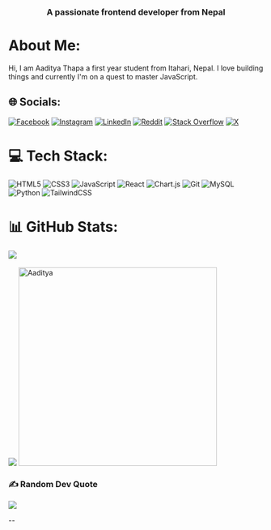 <h3 align="center">A passionate frontend developer from Nepal</h3>

# About Me:
Hi, I am Aaditya Thapa a first year student from Itahari, Nepal. I love building things and currently I'm on a quest to master JavaScript.


## 🌐 Socials:
[![Facebook](https://img.shields.io/badge/Facebook-%231877F2.svg?logo=Facebook&logoColor=white)](https://facebook.com/aditya.thapa.13) 
[![Instagram](https://img.shields.io/badge/Instagram-%23E4405F.svg?logo=Instagram&logoColor=white)](https://instagram.com/aadityaa_thapa) [![LinkedIn](https://img.shields.io/badge/LinkedIn-%230077B5.svg?logo=linkedin&logoColor=white)](https://linkedin.com/in/aaditya-thapa-8b454b310) [![Reddit](https://img.shields.io/badge/Reddit-%23FF4500.svg?logo=Reddit&logoColor=white)](https://reddit.com/user/saan_69) [![Stack Overflow](https://img.shields.io/badge/-Stackoverflow-FE7A16?logo=stack-overflow&logoColor=white)](https://stackoverflow.com/users/25649832) [![X](https://img.shields.io/badge/X-black.svg?logo=X&logoColor=white)](https://x.com/Aaditya_616)

# 💻 Tech Stack:
![HTML5](https://img.shields.io/badge/html5-%23E34F26.svg?style=for-the-badge&logo=html5&logoColor=white) ![CSS3](https://img.shields.io/badge/css3-%231572B6.svg?style=for-the-badge&logo=css3&logoColor=white) ![JavaScript](https://img.shields.io/badge/javascript-%23323330.svg?style=for-the-badge&logo=javascript&logoColor=%23F7DF1E)  ![React](https://img.shields.io/badge/react-%2361DAFB.svg?style=for-the-badge&logo=react&logoColor=white)  ![Chart.js](https://img.shields.io/badge/chart.js-%23FF6384.svg?style=for-the-badge&logo=chartdotjs&logoColor=white)  ![Git](https://img.shields.io/badge/git-%23F05033.svg?style=for-the-badge&logo=git&logoColor=white)  ![MySQL](https://img.shields.io/badge/mysql-%234479A1.svg?style=for-the-badge&logo=mysql&logoColor=white)  ![Python](https://img.shields.io/badge/python-%233776AB.svg?style=for-the-badge&logo=python&logoColor=white)   ![TailwindCSS](https://img.shields.io/badge/tailwindcss-%2338B2AC.svg?style=for-the-badge&logo=tailwind-css&logoColor=white)

# 📊 GitHub Stats:
![](https://github-readme-streak-stats.herokuapp.com/?user=adgator101&theme=dark&hide_border=false)<br/> <br/>
![](https://github-readme-stats.vercel.app/api/top-langs/?username=adgator101&theme=dark&hide_border=false&include_all_commits=true&count_private=false&layout=compact)
<a href="https://github.com/adgator101"><img alt="Aaditya" src="https://github-readme-activity-graph.vercel.app/graph/?username=adgator101&bg_color=1F222E&color=F8D866&line=F85D7F&point=FFFFFF&hide_border=true" height="392px"/></a>

### ✍️ Random Dev Quote
![](https://quotes-github-readme.vercel.app/api?type=horizontal&theme=radical)

--


  
<!-- Proudly created with GPRM ( https://gprm.itsvg.in ) -->

